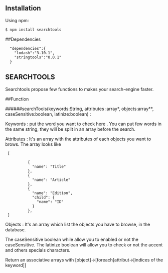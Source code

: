 ## Installation

Using npm:  

```bash
$ npm install searchtools  
```
##Dependencies
```
  "dependencies":{
    "lodash":"3.10.1",
    "stringtools":"O.O.1"
  }  
```
## SEARCHTOOLS
Searchtools propose few functions to makes your search-engine faster.  

##Function

######searchTools(keywords:String, attributes :array\*, objects:array\*\*, caseSensitive:boolean, latinize:boolean) : 

  Keywords : put the word you want to check here . You can put few words in the same string, they will be split in an array before the search.

  
  Attributes : It's an array with the attributes of each objects you want to brows. The array looks like
```
 [

          {
            "name": "Title"
          },
          {
            "name": "Article"
          },
          {
            "name": "Edition",
            "child": {
              "name": "ID"
            }
          },
 ]
```


 Objects :  It's an array which list the objects you have to browse, in the database.
 
 The caseSensitive boolean while allow you to enabled or not the caseSensitive.
 The latinize boolean will allow you to check or not the accent and others specials characters.

Return an associative arrays with [object]->[foreach[attribut->[indices of the keyword]]


  
  



